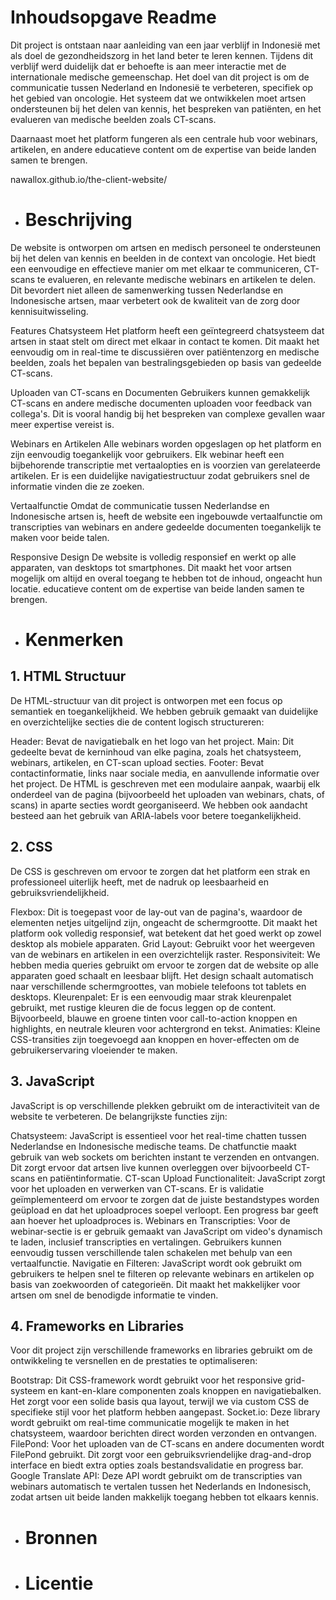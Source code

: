 

<h1> Inhoudsopgave Readme </h1>

Dit project is ontstaan naar aanleiding van een jaar verblijf in Indonesië met als doel de gezondheidszorg in het land beter te leren kennen. Tijdens dit verblijf werd duidelijk dat er behoefte is aan meer interactie met de internationale medische gemeenschap. Het doel van dit project is om de communicatie tussen Nederland en Indonesië te verbeteren, specifiek op het gebied van oncologie. Het systeem dat we ontwikkelen moet artsen ondersteunen bij het delen van kennis, het bespreken van patiënten, en het evalueren van medische beelden zoals CT-scans.

Daarnaast moet het platform fungeren als een centrale hub voor webinars, artikelen, en andere educatieve content om de expertise van beide landen samen te brengen.

nawallox.github.io/the-client-website/

  * <h1> Beschrijving </h1>

De website is ontworpen om artsen en medisch personeel te ondersteunen bij het delen van kennis en beelden in de context van oncologie. Het biedt een eenvoudige en effectieve manier om met elkaar te communiceren, CT-scans te evalueren, en relevante medische webinars en artikelen te delen. Dit bevordert niet alleen de samenwerking tussen Nederlandse en Indonesische artsen, maar verbetert ook de kwaliteit van de zorg door kennisuitwisseling.

Features
Chatsysteem
Het platform heeft een geïntegreerd chatsysteem dat artsen in staat stelt om direct met elkaar in contact te komen. Dit maakt het eenvoudig om in real-time te discussiëren over patiëntenzorg en medische beelden, zoals het bepalen van bestralingsgebieden op basis van gedeelde CT-scans.

Uploaden van CT-scans en Documenten
Gebruikers kunnen gemakkelijk CT-scans en andere medische documenten uploaden voor feedback van collega's. Dit is vooral handig bij het bespreken van complexe gevallen waar meer expertise vereist is.

Webinars en Artikelen
Alle webinars worden opgeslagen op het platform en zijn eenvoudig toegankelijk voor gebruikers. Elk webinar heeft een bijbehorende transcriptie met vertaalopties en is voorzien van gerelateerde artikelen. Er is een duidelijke navigatiestructuur zodat gebruikers snel de informatie vinden die ze zoeken.

Vertaalfunctie
Omdat de communicatie tussen Nederlandse en Indonesische artsen is, heeft de website een ingebouwde vertaalfunctie om transcripties van webinars en andere gedeelde documenten toegankelijk te maken voor beide talen.

Responsive Design
De website is volledig responsief en werkt op alle apparaten, van desktops tot smartphones. Dit maakt het voor artsen mogelijk om altijd en overal toegang te hebben tot de inhoud, ongeacht hun locatie. educatieve content om de expertise van beide landen samen te brengen.

  * <h1> Kenmerken </h1>

   <h2> 1. HTML Structuur </h2>

De HTML-structuur van dit project is ontworpen met een focus op semantiek en toegankelijkheid. We hebben gebruik gemaakt van duidelijke en overzichtelijke secties die de content logisch structureren:

Header: Bevat de navigatiebalk en het logo van het project.
Main: Dit gedeelte bevat de kerninhoud van elke pagina, zoals het chatsysteem, webinars, artikelen, en CT-scan upload secties.
Footer: Bevat contactinformatie, links naar sociale media, en aanvullende informatie over het project.
De HTML is geschreven met een modulaire aanpak, waarbij elk onderdeel van de pagina (bijvoorbeeld het uploaden van webinars, chats, of scans) in aparte secties wordt georganiseerd. We hebben ook aandacht besteed aan het gebruik van ARIA-labels voor betere toegankelijkheid.

 <h2>2. CSS </h2>

De CSS is geschreven om ervoor te zorgen dat het platform een strak en professioneel uiterlijk heeft, met de nadruk op leesbaarheid en gebruiksvriendelijkheid.

Flexbox: Dit is toegepast voor de lay-out van de pagina's, waardoor de elementen netjes uitgelijnd zijn, ongeacht de schermgrootte. Dit maakt het platform ook volledig responsief, wat betekent dat het goed werkt op zowel desktop als mobiele apparaten.
Grid Layout: Gebruikt voor het weergeven van de webinars en artikelen in een overzichtelijk raster.
Responsiviteit: We hebben media queries gebruikt om ervoor te zorgen dat de website op alle apparaten goed schaalt en leesbaar blijft. Het design schaalt automatisch naar verschillende schermgroottes, van mobiele telefoons tot tablets en desktops.
Kleurenpalet: Er is een eenvoudig maar strak kleurenpalet gebruikt, met rustige kleuren die de focus leggen op de content. Bijvoorbeeld, blauwe en groene tinten voor call-to-action knoppen en highlights, en neutrale kleuren voor achtergrond en tekst.
Animaties: Kleine CSS-transities zijn toegevoegd aan knoppen en hover-effecten om de gebruikerservaring vloeiender te maken.

 <h2>3. JavaScript </h2>

JavaScript is op verschillende plekken gebruikt om de interactiviteit van de website te verbeteren. De belangrijkste functies zijn:

Chatsysteem: JavaScript is essentieel voor het real-time chatten tussen Nederlandse en Indonesische medische teams. De chatfunctie maakt gebruik van web sockets om berichten instant te verzenden en ontvangen. Dit zorgt ervoor dat artsen live kunnen overleggen over bijvoorbeeld CT-scans en patiëntinformatie.
CT-scan Upload Functionaliteit: JavaScript zorgt voor het uploaden en verwerken van CT-scans. Er is validatie geïmplementeerd om ervoor te zorgen dat de juiste bestandstypes worden geüpload en dat het uploadproces soepel verloopt. Een progress bar geeft aan hoever het uploadproces is.
Webinars en Transcripties: Voor de webinar-sectie is er gebruik gemaakt van JavaScript om video's dynamisch te laden, inclusief transcripties en vertalingen. Gebruikers kunnen eenvoudig tussen verschillende talen schakelen met behulp van een vertaalfunctie.
Navigatie en Filteren: JavaScript wordt ook gebruikt om gebruikers te helpen snel te filteren op relevante webinars en artikelen op basis van zoekwoorden of categorieën. Dit maakt het makkelijker voor artsen om snel de benodigde informatie te vinden.

 <h2> 4. Frameworks en Libraries </h2>

Voor dit project zijn verschillende frameworks en libraries gebruikt om de ontwikkeling te versnellen en de prestaties te optimaliseren:

Bootstrap: Dit CSS-framework wordt gebruikt voor het responsive grid-systeem en kant-en-klare componenten zoals knoppen en navigatiebalken. Het zorgt voor een solide basis qua layout, terwijl we via custom CSS de specifieke stijl voor het platform hebben aangepast.
Socket.io: Deze library wordt gebruikt om real-time communicatie mogelijk te maken in het chatsysteem, waardoor berichten direct worden verzonden en ontvangen.
FilePond: Voor het uploaden van de CT-scans en andere documenten wordt FilePond gebruikt. Dit zorgt voor een gebruiksvriendelijke drag-and-drop interface en biedt extra opties zoals bestandsvalidatie en progress bar.
Google Translate API: Deze API wordt gebruikt om de transcripties van webinars automatisch te vertalen tussen het Nederlands en Indonesisch, zodat artsen uit beide landen makkelijk toegang hebben tot elkaars kennis.
  * <h1> Bronnen </h1>
  * <h1> Licentie </h1>
